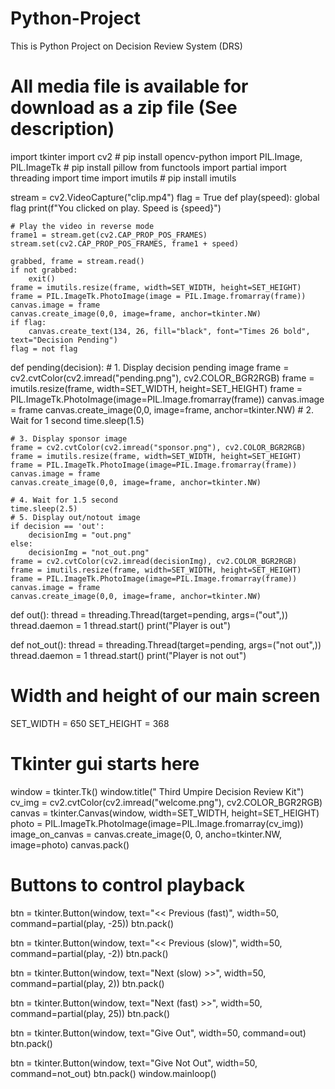 # Python-Project
This is Python Project on Decision Review System (DRS)
# All media file is available for download as a zip file (See description)
import tkinter 
import cv2 # pip install opencv-python
import PIL.Image, PIL.ImageTk # pip install pillow
from functools import partial
import threading
import time
import imutils # pip install imutils

stream = cv2.VideoCapture("clip.mp4")
flag = True
def play(speed):
    global flag
    print(f"You clicked on play. Speed is {speed}")

    # Play the video in reverse mode
    frame1 = stream.get(cv2.CAP_PROP_POS_FRAMES)
    stream.set(cv2.CAP_PROP_POS_FRAMES, frame1 + speed)

    grabbed, frame = stream.read()
    if not grabbed:
        exit()
    frame = imutils.resize(frame, width=SET_WIDTH, height=SET_HEIGHT)
    frame = PIL.ImageTk.PhotoImage(image = PIL.Image.fromarray(frame))
    canvas.image = frame
    canvas.create_image(0,0, image=frame, anchor=tkinter.NW)
    if flag:
        canvas.create_text(134, 26, fill="black", font="Times 26 bold", text="Decision Pending")
    flag = not flag
    

def pending(decision):
    # 1. Display decision pending image
    frame = cv2.cvtColor(cv2.imread("pending.png"), cv2.COLOR_BGR2RGB)
    frame = imutils.resize(frame, width=SET_WIDTH, height=SET_HEIGHT)
    frame = PIL.ImageTk.PhotoImage(image=PIL.Image.fromarray(frame))
    canvas.image = frame
    canvas.create_image(0,0, image=frame, anchor=tkinter.NW)
    # 2. Wait for 1 second
    time.sleep(1.5)

    # 3. Display sponsor image
    frame = cv2.cvtColor(cv2.imread("sponsor.png"), cv2.COLOR_BGR2RGB)
    frame = imutils.resize(frame, width=SET_WIDTH, height=SET_HEIGHT)
    frame = PIL.ImageTk.PhotoImage(image=PIL.Image.fromarray(frame))
    canvas.image = frame
    canvas.create_image(0,0, image=frame, anchor=tkinter.NW)

    # 4. Wait for 1.5 second
    time.sleep(2.5)
    # 5. Display out/notout image
    if decision == 'out':
        decisionImg = "out.png"
    else:
        decisionImg = "not_out.png"
    frame = cv2.cvtColor(cv2.imread(decisionImg), cv2.COLOR_BGR2RGB)
    frame = imutils.resize(frame, width=SET_WIDTH, height=SET_HEIGHT)
    frame = PIL.ImageTk.PhotoImage(image=PIL.Image.fromarray(frame))
    canvas.image = frame
    canvas.create_image(0,0, image=frame, anchor=tkinter.NW)


def out():
    thread = threading.Thread(target=pending, args=("out",))
    thread.daemon = 1
    thread.start()
    print("Player is out")


def not_out():
    thread = threading.Thread(target=pending, args=("not out",))
    thread.daemon = 1
    thread.start()
    print("Player is not out")

# Width and height of our main screen
SET_WIDTH = 650
SET_HEIGHT = 368

# Tkinter gui starts here
window = tkinter.Tk()
window.title(" Third Umpire Decision Review Kit")
cv_img = cv2.cvtColor(cv2.imread("welcome.png"), cv2.COLOR_BGR2RGB)
canvas = tkinter.Canvas(window, width=SET_WIDTH, height=SET_HEIGHT)
photo = PIL.ImageTk.PhotoImage(image=PIL.Image.fromarray(cv_img))
image_on_canvas = canvas.create_image(0, 0, ancho=tkinter.NW, image=photo)
canvas.pack()


# Buttons to control playback
btn = tkinter.Button(window, text="<< Previous (fast)", width=50, command=partial(play, -25))
btn.pack()

btn = tkinter.Button(window, text="<< Previous (slow)", width=50, command=partial(play, -2))
btn.pack()

btn = tkinter.Button(window, text="Next (slow) >>", width=50, command=partial(play, 2))
btn.pack()

btn = tkinter.Button(window, text="Next (fast) >>", width=50, command=partial(play, 25))
btn.pack()

btn = tkinter.Button(window, text="Give Out", width=50, command=out)
btn.pack()

btn = tkinter.Button(window, text="Give Not Out", width=50, command=not_out)
btn.pack()
window.mainloop()
